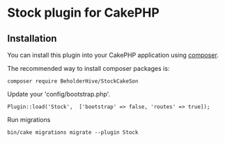 # Stock plugin for CakePHP

## Installation

You can install this plugin into your CakePHP application using [composer](https://getcomposer.org).

The recommended way to install composer packages is:

```
composer require BeholderHive/StockCakeSon
```

Update your 'config/bootstrap.php'.

```
Plugin::load('Stock',  ['bootstrap' => false, 'routes' => true]);
```

Run migrations

```
bin/cake migrations migrate --plugin Stock
```
